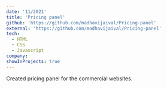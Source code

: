 ```yaml
---
date: '11/2021'
title: 'Pricing panel'
github: 'https://github.com/madhavijaival/Pricing-panel'
external: 'https://github.com/madhavijaival/Pricing-panel'
tech:
  - HTML
  - CSS
  - Javascript
company:
showInProjects: true
---
```


Created pricing panel for the commercial websites.
